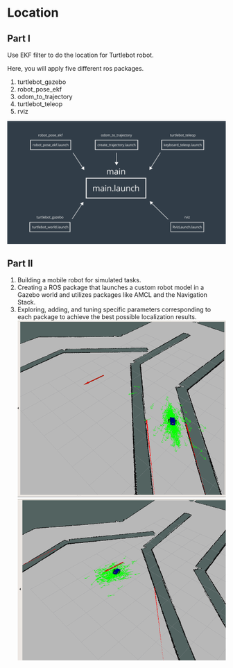 # Location

## Part I
Use EKF filter to do the location for Turtlebot robot.

Here, you will apply five different ros packages.
1. turtlebot_gazebo
2. robot_pose_ekf
3. odom_to_trajectory
4. turtlebot_teleop
5. rviz 

![image](./images/image1.png)

## Part II
1. Building a mobile robot for simulated tasks.
2. Creating a ROS package that launches a custom robot model in a Gazebo world and utilizes packages like AMCL and the Navigation Stack.
3. Exploring, adding, and tuning specific parameters corresponding to each package to achieve the best possible localization results.
![image](./images/image2.png)
![image](./images/image3.png)
